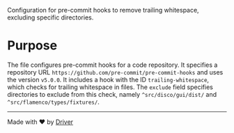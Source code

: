 <!--------------------------------------------------------------------------------->
<!-- IMPORTANT: This file is auto-generated by Driver (https://driver.ai). -------->
<!-- Manual edits may be overwritten on future commits. --------------------------->
<!--------------------------------------------------------------------------------->

Configuration for pre-commit hooks to remove trailing whitespace, excluding specific directories.

# Purpose
The file configures pre-commit hooks for a code repository. It specifies a repository URL `https://github.com/pre-commit/pre-commit-hooks` and uses the version `v5.0.0`. It includes a hook with the ID `trailing-whitespace`, which checks for trailing whitespace in files. The `exclude` field specifies directories to exclude from this check, namely `^src/disco/gui/dist/` and `^src/flamenco/types/fixtures/`.

---
Made with ❤️ by [Driver](https://www.driver.ai/)